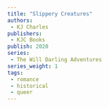 ```yaml
---
title: "Slippery Creatures"
authors: 
 - KJ Charles
publishers:
 - KJC Books
publish: 2020
series:
 - The Will Darling Adventures
series_weight: 1
tags: 
 - romance
 - historical
 - queer
---
```

